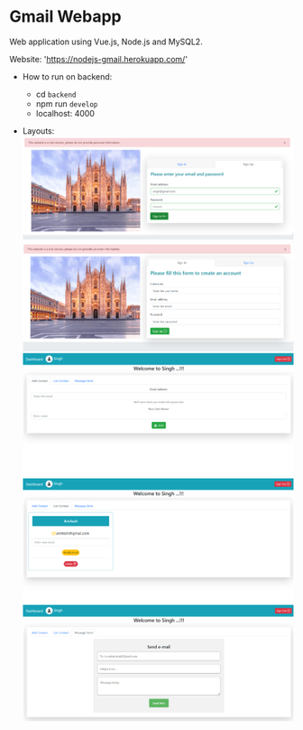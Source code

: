 # Gmail Webapp
Web application using Vue.js, Node.js and MySQL2.

Website: 'https://nodejs-gmail.herokuapp.com/'

+ How to run on backend:
	+ cd `backend`
	+ npm run `develop`
	+ localhost: 4000

+ Layouts:
![layout_1](../layouts/layout_1.png)
![layout_2](../layouts/layout_2.png)
![layout_3](../layouts/layout_3.png)
![layout_4](../layouts/layout_4.png)
![layout_5](../layouts/layout_5.png)
